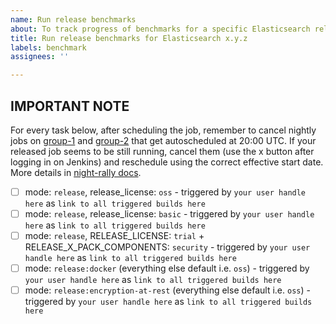 ```yaml
---
name: Run release benchmarks
about: To track progress of benchmarks for a specific Elasticsearch release
title: Run release benchmarks for Elasticsearch x.y.z
labels: benchmark
assignees: ''

---
```


IMPORTANT NOTE
-------------------
For every task below, after scheduling the job, remember to cancel nightly jobs on [group-1](https://elasticsearch-ci.elastic.co/view/All/job/elastic+elasticsearch+master+macrobenchmark-periodic-group-1/) and [group-2](https://elasticsearch-ci.elastic.co/view/All/job/elastic+elasticsearch+master+macrobenchmark-periodic-group-2/) that get autoscheduled at 20:00 UTC.
If your released job seems to be still running, cancel them (use the x button after logging in on Jenkins) and reschedule using the correct effective start date.
More details in [night-rally docs](https://github.com/elastic/night-rally/blob/master/42.md#what-time-do-the-nightly-benchmarks-start-what-elasticsearch-commit-do-they-choose).

- [ ] mode: `release`, release_license: `oss` - triggered by `your user handle here`  as `link to all triggered builds here`
- [ ] mode: `release`, release_license: `basic` - triggered by `your user handle here`  as `link to all triggered builds here`
- [ ] mode: `release`, RELEASE_LICENSE: `trial` + RELEASE_X_PACK_COMPONENTS: `security` - triggered by `your user handle here`  as `link to all triggered builds here`
- [ ] mode: `release:docker` (everything else default i.e. `oss`) - triggered by `your user handle here`  as `link to all triggered builds here`
- [ ] mode: `release:encryption-at-rest` (everything else default i.e. `oss`) - triggered by `your user handle here`  as `link to all triggered builds here`
